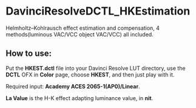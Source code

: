 # DavinciResolveDCTL_HKEstimation
Helmholtz–Kohlrausch effect estimation and compensation, 4 methods(luminous VAC/VCC object VAC/VCC) all included.

## How to use:
Put the **HKEST.dctl** file into your Davinci Resolve LUT directory, use the **DCTL** OFX in **Color** page, choose **HKEST**, and then just play with it.

Required input: **Academy ACES 2065-1(AP0)/Linear**.

**La Value** is the H-K effect adapting luminance value, in **nit**.
